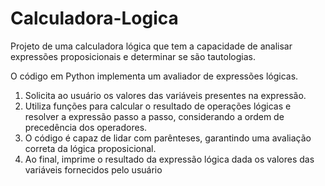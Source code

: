 # Calculadora-Logica
Projeto de uma calculadora lógica que tem a capacidade de analisar expressões proposicionais e determinar se são tautologias. 

O código em Python implementa um avaliador de expressões lógicas. 
1. Solicita ao usuário os valores das variáveis presentes na expressão.
2. Utiliza funções para calcular o resultado de operações lógicas e resolver a expressão passo a passo, considerando a ordem de precedência dos operadores. 
3. O código é capaz de lidar com parênteses, garantindo uma avaliação correta da lógica proposicional. 
4. Ao final, imprime o resultado da expressão lógica dada os valores das variáveis fornecidos pelo usuário
